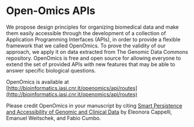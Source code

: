 # Open-Omics APIs

We propose design principles for organizing biomedical data and make them easily accessible through the development of a collection of Application Programming Interfaces (APIs), in order to provide a flexible framework that we called OpenOmics. To prove the validity of our approach, we apply it on data extracted from The Genomic Data Commons repository. OpenOmics is free and open source for allowing everyone to extend the set of provided APIs with new features that may be able to answer specific biological questions.

OpenOmics is available at [http://bioinformatics.iasi.cnr.it/openomics/api/routes](http://bioinformatics.iasi.cnr.it/openomics/api/routes)

Please credit OpenOmics in your manuscript by citing [Smart Persistence and Accessibility of Genomic and Clinical Data](https://doi.org/10.1007/978-3-030-27684-3_2) by Eleonora Cappelli, Emanuel Weitschek, and Fabio Cumbo.
